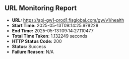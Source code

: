 ## URL Monitoring Report

- **URL:** https://api-gw1-prod1.fisglobal.com/gw/v1/health
- **Start Time:** 2025-05-13T09:14:25.978228
- **End Time:** 2025-05-13T09:14:27.110477
- **Total Time Taken:** 1.132249 seconds
- **HTTP Status Code:** 200
- **Status:** Success
- **Failure Reason:** N/A
